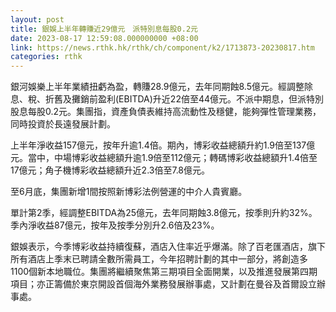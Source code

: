 ```yaml
---
layout: post
title: 銀娛上半年轉賺近29億元　派特別息每股0.2元
date: 2023-08-17 12:59:08.000000000 +08:00
link: https://news.rthk.hk/rthk/ch/component/k2/1713873-20230817.htm
categories: rthk
---
```


銀河娛樂上半年業績扭虧為盈，轉賺28.9億元，去年同期蝕8.5億元。經調整除息、稅、折舊及攤銷前盈利(EBITDA)升近22倍至44億元。不派中期息，但派特別股息每股0.2元。集團指，資產負債表維持高流動性及穩健，能夠彈性管理業務，同時投資於長遠發展計劃。

上半年淨收益157億元，按年升逾1.4倍。期內，博彩收益總額升約1.9倍至137億元。當中，中場博彩收益總額升逾1.9倍至112億元；轉碼博彩收益總額升1.4倍至17億元；角子機博彩收益總額升近2.3倍至7.8億元。

至6月底，集團新增1間按照新博彩法例營運的中介人貴賓廳。

單計第2季，經調整EBITDA為25億元，去年同期蝕3.8億元，按季則升約32%。季內淨收益87億元，按年及按季分別升2.6倍及23%。

銀娛表示，今季博彩收益持續復蘇，酒店入住率近乎爆滿。除了百老匯酒店，旗下所有酒店上季末已聘請全數所需員工，今年招聘計劃的其中一部分，將創造多1100個新本地職位。集團將繼續聚焦第三期項目全面開業，以及推進發展第四期項目；亦正籌備於東京開設首個海外業務發展辦事處，又計劃在曼谷及首爾設立辦事處。
